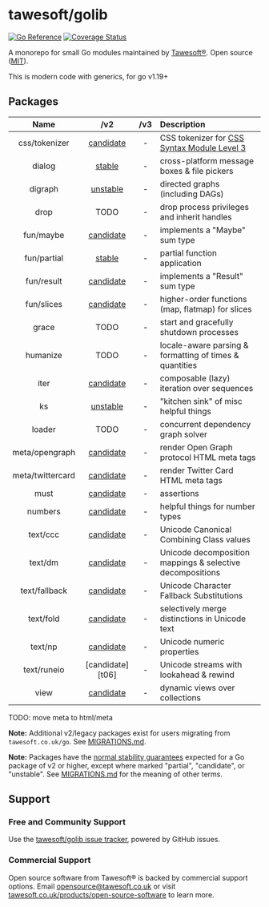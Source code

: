 # tawesoft/golib 

[![Go Reference](https://pkg.go.dev/badge/github.com/tawesoft/golib/v2.svg)](https://pkg.go.dev/github.com/tawesoft/golib/v2)
[![Coverage Status](https://coveralls.io/repos/github/tawesoft/golib/badge.svg?branch=v2)](https://coveralls.io/github/tawesoft/golib?branch=v2)

A monorepo for small Go modules maintained by
[Tawesoft®](https://www.tawesoft.co.uk). Open source ([MIT](/LICENSE.txt)).

This is modern code with generics, for go v1.19+

## Packages

|       Name       |       /v2        | /v3 | Description                                               |
|:----------------:|:----------------:|:---:|:----------------------------------------------------------|
|  css/tokenizer   | [candidate][c01] |  -  | CSS tokenizer for [CSS Syntax Module Level 3][css1]       |
|      dialog      |  [stable][d01]   |  -  | cross-platform message boxes & file pickers               |
|     digraph      | [unstable][d02]  |  -  | directed graphs (including DAGs)                          |
|       drop       |       TODO       |  -  | drop process privileges and inherit handles               |
|    fun/maybe     | [candidate][f01] |  -  | implements a "Maybe" sum type                             |
|   fun/partial    |  [stable][f02]   |  -  | partial function application                              |
|    fun/result    | [candidate][f03] |  -  | implements a "Result" sum type                            |
|    fun/slices    | [candidate][f04] |  -  | higher-order functions (map, flatmap) for slices          |
|      grace       |       TODO       |  -  | start and gracefully shutdown processes                   |
|     humanize     |       TODO       |  -  | locale-aware parsing & formatting of times & quantities   |
|       iter       | [candidate][i01] |  -  | composable (lazy) iteration over sequences                |
|        ks        | [unstable][k01]  |  -  | "kitchen sink" of misc helpful things                     |
|      loader      |       TODO       |  -  | concurrent dependency graph solver                        |
|  meta/opengraph  | [candidate][m01] |  -  | render Open Graph protocol HTML meta tags                 |
| meta/twittercard | [candidate][m02] |  -  | render Twitter Card HTML meta tags                        |
|       must       | [candidate][m03] |  -  | assertions                                                |
|     numbers      | [candidate][n01] |  -  | helpful things for number types                           |
|     text/ccc     | [candidate][t01] |  -  | Unicode Canonical Combining Class values                  |
|     text/dm      | [candidate][t02] |  -  | Unicode decomposition mappings & selective decompositions |
|  text/fallback   | [candidate][t03] |  -  | Unicode Character Fallback Substitutions                  | 
|    text/fold     | [candidate][t04] |  -  | selectively merge distinctions in Unicode text            |
|     text/np      | [candidate][t05] |  -  | Unicode numeric properties                                |
|   text/runeio    | [candidate][t06] |  -  | Unicode streams with lookahead &amp; rewind               |
|       view       | [candidate][v01] |  -  | dynamic views over collections                            |

TODO: move meta to html/meta

[css1]: https://www.w3.org/TR/css-syntax-3/
[c01]: https://pkg.go.dev/github.com/tawesoft/golib/v2/css/tokenizer
[d01]: https://pkg.go.dev/github.com/tawesoft/golib/v2/dialog
[d02]: https://pkg.go.dev/github.com/tawesoft/golib/v2/digraph
[f01]: https://pkg.go.dev/github.com/tawesoft/golib/v2/fun/maybe
[f02]: https://pkg.go.dev/github.com/tawesoft/golib/v2/fun/partial
[f03]: https://pkg.go.dev/github.com/tawesoft/golib/v2/fun/result
[f04]: https://pkg.go.dev/github.com/tawesoft/golib/v2/fun/slices
[i01]: https://pkg.go.dev/github.com/tawesoft/golib/v2/iter
[k01]: https://pkg.go.dev/github.com/tawesoft/golib/v2/ks
[m01]: https://pkg.go.dev/github.com/tawesoft/golib/v2/meta/opengraph
[m02]: https://pkg.go.dev/github.com/tawesoft/golib/v2/meta/twittercard
[m03]: https://pkg.go.dev/github.com/tawesoft/golib/v2/must
[n01]: https://pkg.go.dev/github.com/tawesoft/golib/v2/numbers
[t01]: https://pkg.go.dev/github.com/tawesoft/golib/v2/text/ccc
[t02]: https://pkg.go.dev/github.com/tawesoft/golib/v2/text/dm
[t03]: https://pkg.go.dev/github.com/tawesoft/golib/v2/text/fallback
[t04]: https://pkg.go.dev/github.com/tawesoft/golib/v2/text/fold
[t05]: https://pkg.go.dev/github.com/tawesoft/golib/v2/text/np
[v01]: https://pkg.go.dev/github.com/tawesoft/golib/v2/view

**Note:** Additional v2/legacy packages exist for users migrating from
`tawesoft.co.uk/go`. See [MIGRATIONS.md](/MIGRATIONS.md).

**Note:** Packages have the
[normal stability guarantees](https://go.dev/doc/modules/version-numbers)
expected for a Go package of v2 or higher, except where marked 
"partial", "candidate", or "unstable". See 
[MIGRATIONS.md](/MIGRATIONS.md) 
for the meaning of other terms. 

## Support

### Free and Community Support

Use the [tawesoft/golib issue tracker](), powered by GitHub issues.

### Commercial Support

Open source software from Tawesoft® is backed by commercial support options.
Email [opensource@tawesoft.co.uk](mailto:opensource@tawesoft.co.uk) or visit
[tawesoft.co.uk/products/open-source-software](https://www.tawesoft.co.uk/products/open-source-software) 
to learn more.
